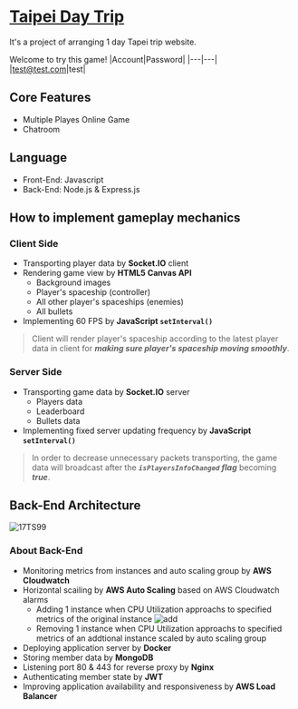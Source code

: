 # [Taipei Day Trip](https://17tesyun99.rj728web.fun/)
It's a project of arranging 1 day Tapei trip website.


Welcome to try this game!
|Account|Password|
|---|---|
|test@test.com|test|


## Core Features
* Multiple Playes Online Game
* Chatroom

## Language
* Front-End: Javascript
* Back-End: Node.js & Express.js

## How to implement gameplay mechanics 
### Client Side
* Transporting player data by **Socket.IO** client
* Rendering game view by **HTML5 Canvas API**
  * Background images
  * Player's spaceship (controller)
  * All other player's spaceships (enemies)
  * All bullets 
* Implementing 60 FPS by **JavaScript `setInterval()`**

> Client will render player's spaceship according to the latest player data in client for ***making sure player's spaceship moving smoothly***. 

### Server Side
* Transporting game data by **Socket.IO** server
  * Players data
  * Leaderboard 
  * Bullets data
* Implementing fixed server updating frequency by **JavaScript `setInterval()`**

> In order to decrease unnecessary packets transporting, the game data will broadcast after the ***`isPlayersInfoChanged` flag*** becoming ***true***. 

## Back-End Architecture
![17TS99](https://user-images.githubusercontent.com/52148950/172580967-f7db2244-6051-4983-b928-38ab9e5e3db8.png)

### About Back-End
* Monitoring metrics from instances and auto scaling group by **AWS Cloudwatch**
* Horizontal scailing by **AWS Auto Scaling** based on AWS Cloudwatch alarms
  * Adding 1 instance when CPU Utilization approachs to specified metrics of the original instance
  ![add](https://user-images.githubusercontent.com/52148950/173033486-d9eb81cc-6acc-4ed2-a238-c9d2549da0ce.JPG)
  * Removing 1 instance when CPU Utilization approachs to specified metrics of an addtional instance scaled by auto scaling group
* Deploying application server by **Docker**
* Storing member data by **MongoDB**
* Listening port 80 & 443 for reverse proxy by **Nginx**
* Authenticating member state by **JWT**
* Improving application availability and responsiveness by **AWS Load Balancer**
